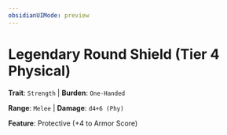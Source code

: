 ```yaml
---
obsidianUIMode: preview
---
```

# Legendary Round Shield (Tier 4 Physical)

**Trait**: `Strength` | **Burden**: `One-Handed`

**Range**: `Melee` | **Damage**: `d4+6 (Phy)`

**Feature**: Protective (+4 to Armor Score)
